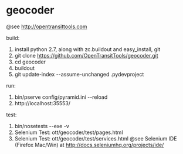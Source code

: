 geocoder
========
@see http://opentransittools.com

build:
  1. install python 2.7, along with zc.buildout and easy_install, git
  2. git clone https://github.com/OpenTransitTools/geocoder.git
  2. cd geocoder
  3. buildout
  4. git update-index --assume-unchanged .pydevproject

run:
  1. bin/pserve config/pyramid.ini --reload
  2. http://localhost:35553/

test:
  1. bin/nosetests --exe -v
  2. Selenium Test: ott/geocoder/test/pages.html
  3. Selenium Test: ott/geocoder/test/services.html 
     @see Selenium IDE (Firefox Mac/Win) at http://docs.seleniumhq.org/projects/ide/ 

